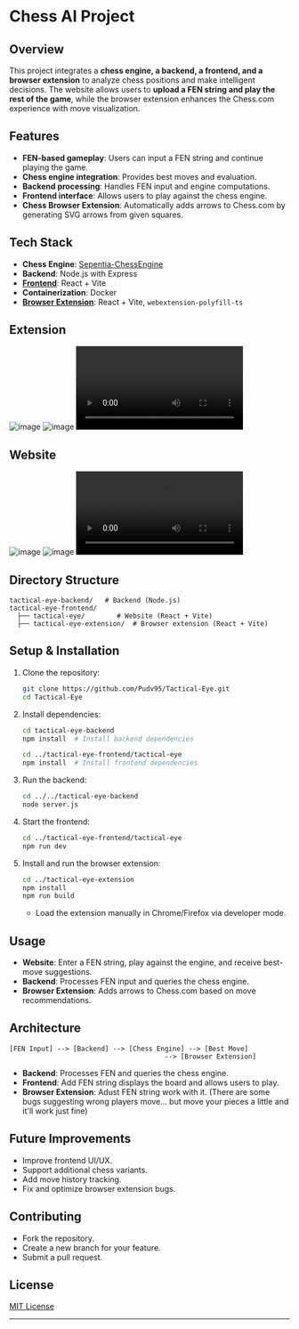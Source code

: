 
# Chess AI Project

## Overview
This project integrates a **chess engine, a backend, a frontend, and a browser extension** to analyze chess positions and make intelligent decisions. The website allows users to **upload a FEN string and play the rest of the game**, while the browser extension enhances the Chess.com experience with move visualization.

## Features
- **FEN-based gameplay**: Users can input a FEN string and continue playing the game.
- **Chess engine integration**: Provides best moves and evaluation.
- **Backend processing**: Handles FEN input and engine computations.
- **Frontend interface**: Allows users to play against the chess engine.
- **Chess Browser Extension**: Automatically adds arrows to Chess.com by generating SVG arrows from given squares.

## Tech Stack
- **Chess Engine**: [Sepentia-ChessEngine](https://github.com/EuclidStellar/Sepentia-ChessEngine)
- **Backend**: Node.js with Express
- **[Frontend](https://tactical-eye.pudv95.me/)**: React + Vite
- **Containerization**: Docker
- **[Browser Extension](https://addons.mozilla.org/en-US/firefox/addon/tactical-eye/)**: React + Vite, `webextension-polyfill-ts`

## Extension
![image](https://github.com/user-attachments/assets/433e0457-6762-4f67-953b-eee1091d1931)
![image](https://github.com/user-attachments/assets/da973973-b504-49f8-bcf7-b9d4b9a46cf1)
<video src="https://github.com/user-attachments/assets/924f9fad-97cd-4890-8ef6-2b157770db52"></video>


## Website
![image](https://github.com/user-attachments/assets/1a54289b-c928-403b-8c5c-d90ed2b1e6ee)
![image](https://github.com/user-attachments/assets/67eb4d8c-7349-454e-a62c-d14def495092)
<video src="https://github.com/user-attachments/assets/3f749c13-7cc0-4df3-b2c9-654ff55acb79"></video>



## Directory Structure
```
tactical-eye-backend/   # Backend (Node.js)
tactical-eye-frontend/
  ├── tactical-eye/        # Website (React + Vite)
  ├── tactical-eye-extension/  # Browser extension (React + Vite)
```

## Setup & Installation
1. Clone the repository:
   ```bash
   git clone https://github.com/Pudv95/Tactical-Eye.git
   cd Tactical-Eye
   ```
2. Install dependencies:
   ```bash
   cd tactical-eye-backend
   npm install  # Install backend dependencies
   ```
   ```bash
   cd ../tactical-eye-frontend/tactical-eye
   npm install  # Install frontend dependencies
   ```
3. Run the backend:
   ```bash
   cd ../../tactical-eye-backend
   node server.js
   ```
4. Start the frontend:
   ```bash
   cd ../tactical-eye-frontend/tactical-eye
   npm run dev
   ```
5. Install and run the browser extension:
   ```bash
   cd ../tactical-eye-extension
   npm install
   npm run build
   ```
   - Load the extension manually in Chrome/Firefox via developer mode.

## Usage
- **Website**: Enter a FEN string, play against the engine, and receive best-move suggestions.
- **Backend**: Processes FEN input and queries the chess engine.
- **Browser Extension**: Adds arrows to Chess.com based on move recommendations.

## Architecture
```
[FEN Input] --> [Backend] --> [Chess Engine] --> [Best Move]
                                       --> [Browser Extension]
```
- **Backend**: Processes FEN and queries the chess engine.
- **Frontend**: Add FEN string displays the board and allows users to play.
- **Browser Extension**: Adust FEN string work with it. (There are some bugs suggesting wrong players move... but move your pieces a little and it'll work just fine)

## Future Improvements
- Improve frontend UI/UX.
- Support additional chess variants.
- Add move history tracking.
- Fix and optimize browser extension bugs.

## Contributing
- Fork the repository.
- Create a new branch for your feature.
- Submit a pull request.

## License
[MIT License](LICENSE)

---
